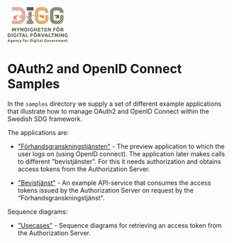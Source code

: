 ![Logo](docs/images/digg.png)

# OAuth2 and OpenID Connect Samples

In the `samples` directory we supply a set of different example applications that illustrate
how to manage OAuth2 and OpenID Connect within the Swedish SDG framework. 

The applications are:

- ["Förhandsgranskningstjänsten"](samples/forhandsgranskning/README.md) - The preview application to which
the user logs on (using OpenID connect). The application later makes calls to different "bevistjänster".
For this it needs authorization and obtains access tokens from the Authorization Server.

- ["Bevistjänst"](samples/bevistjanst/README.md) - An example API-service that consumes the access tokens
issued by the Authorization Server on request by the "Förhandsgranskningstjänst".

Sequence diagrams:

- ["Usecases"](docs/sequence.md) - Sequence diagrams for retrieving an access token from the Authorization 
  Server.